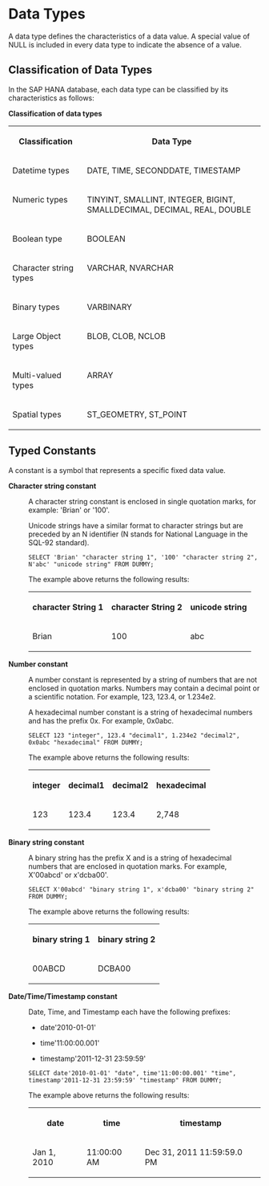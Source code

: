 <!-- loio20a1569875191014b507cf392724b7eb -->

# Data Types

A data type defines the characteristics of a data value. A special value of NULL is included in every data type to indicate the absence of a value.



<a name="loio20a1569875191014b507cf392724b7eb___csql_data_types_1sql_data_types_introduction_classification"/>

## Classification of Data Types

In the SAP HANA database, each data type can be classified by its characteristics as follows:

**Classification of data types**


<table>
<tr>
<th valign="top">

Classification

</th>
<th valign="top">

Data Type

</th>
</tr>
<tr>
<td valign="top">

Datetime types

</td>
<td valign="top">

DATE, TIME, SECONDDATE, TIMESTAMP

</td>
</tr>
<tr>
<td valign="top">

Numeric types

</td>
<td valign="top">

TINYINT, SMALLINT, INTEGER, BIGINT, SMALLDECIMAL, DECIMAL, REAL, DOUBLE

</td>
</tr>
<tr>
<td valign="top">

Boolean type

</td>
<td valign="top">

BOOLEAN

</td>
</tr>
<tr>
<td valign="top">

Character string types

</td>
<td valign="top">

VARCHAR, NVARCHAR

</td>
</tr>
<tr>
<td valign="top">

Binary types

</td>
<td valign="top">

VARBINARY

</td>
</tr>
<tr>
<td valign="top">

Large Object types

</td>
<td valign="top">

BLOB, CLOB, NCLOB

</td>
</tr>
<tr>
<td valign="top">

Multi-valued types

</td>
<td valign="top">

ARRAY

</td>
</tr>
<tr>
<td valign="top">

Spatial types

</td>
<td valign="top">

ST\_GEOMETRY, ST\_POINT

</td>
</tr>
</table>



<a name="loio20a1569875191014b507cf392724b7eb___csql_data_types_1sql_data_types_typed_constant"/>

## Typed Constants

A constant is a symbol that represents a specific fixed data value.


<dl>
<dt><b>

Character string constant

</b></dt>
<dd>

A character string constant is enclosed in single quotation marks, for example: 'Brian' or '100'.

Unicode strings have a similar format to character strings but are preceded by an N identifier \(N stands for National Language in the SQL-92 standard\).

```
SELECT 'Brian' "character string 1", '100' "character string 2", N'abc' "unicode string" FROM DUMMY;
```

The example above returns the following results:


<table>
<tr>
<th valign="top">

character String 1

</th>
<th valign="top">

character String 2

</th>
<th valign="top">

unicode string

</th>
</tr>
<tr>
<td valign="top">

Brian

</td>
<td valign="top">

100

</td>
<td valign="top">

abc

</td>
</tr>
</table>



</dd><dt><b>

Number constant

</b></dt>
<dd>

A number constant is represented by a string of numbers that are not enclosed in quotation marks. Numbers may contain a decimal point or a scientific notation. For example, 123, 123.4, or 1.234e2.

A hexadecimal number constant is a string of hexadecimal numbers and has the prefix 0x. For example, 0x0abc.

```
SELECT 123 "integer", 123.4 "decimal1", 1.234e2 "decimal2", 0x0abc "hexadecimal" FROM DUMMY;
```

The example above returns the following results:


<table>
<tr>
<th valign="top">

integer

</th>
<th valign="top">

decimal1

</th>
<th valign="top">

decimal2

</th>
<th valign="top">

hexadecimal

</th>
</tr>
<tr>
<td valign="top">

123

</td>
<td valign="top">

123.4

</td>
<td valign="top">

123.4

</td>
<td valign="top">

2,748

</td>
</tr>
</table>



</dd><dt><b>

Binary string constant

</b></dt>
<dd>

A binary string has the prefix X and is a string of hexadecimal numbers that are enclosed in quotation marks. For example, X'00abcd' or x'dcba00'.

```
SELECT X'00abcd' "binary string 1", x'dcba00' "binary string 2" FROM DUMMY;
```

The example above returns the following results:


<table>
<tr>
<th valign="top">

binary string 1

</th>
<th valign="top">

binary string 2

</th>
</tr>
<tr>
<td valign="top">

00ABCD

</td>
<td valign="top">

DCBA00

</td>
</tr>
</table>



</dd><dt><b>

Date/Time/Timestamp constant

</b></dt>
<dd>

Date, Time, and Timestamp each have the following prefixes:

-   date'2010-01-01'

-   time'11:00:00.001'

-   timestamp'2011-12-31 23:59:59'


```
SELECT date'2010-01-01' "date", time'11:00:00.001' "time", timestamp'2011-12-31 23:59:59' "timestamp" FROM DUMMY;
```

The example above returns the following results:


<table>
<tr>
<th valign="top">

date

</th>
<th valign="top">

time

</th>
<th valign="top">

timestamp

</th>
</tr>
<tr>
<td valign="top">

Jan 1, 2010

</td>
<td valign="top">

11:00:00 AM

</td>
<td valign="top">

Dec 31, 2011 11:59:59.0 PM

</td>
</tr>
</table>



</dd>
</dl>

